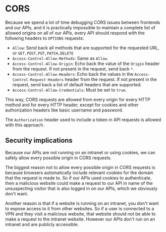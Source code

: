 # CORS

Because we spend a lot of time debugging CORS issues between frontends and our APIs, and it is practically impossible to maintain a complete list of allowed origins on all of our APIs, every API should respond with the following headers to `OPTIONS` requests:

*   `Allow`: Send back all methods that are supported for the requested URL, or `GET,POST,PUT,PATCH,DELETE`
*   `Access-Control-Allow-Methods`: Same as `Allow`.
*   `Access-Control-Allow-Origin`: Echo back the value of the `Origin` header from the request. If not present in the request, send back `*`.
*   `Access-Control-Allow-Headers`: Echo back the values in  the `Access-Control-Request-Headers` header from the request. If not present in the request, send back a list of default headers that are supported.
*   `Access-Control-Allow-Credentials`: Must be set to `true`.

This way, CORS requests are allowed from every origin for every HTTP method and for every HTTP header, except for cookies and other authorization headers like basic username and password.

The `Authorization` header used to include a token in API requests is allowed with this approach.

## Security implications

Because our APIs are not running on an intranet or using cookies, we can safely allow every possible origin in CORS requests.

The biggest reason not to allow every possible origin in CORS requests is because browsers automatically include relevant cookies for the domain that the request is made to. So if our APIs used cookies to authenticate, then a malicious website could make a request to our API in name of the unsuspecting visitor that is also logged in on our APIs, which we obviously don't want.

Another reason is that if a website is running on an intranet, you don't want to expose access to it from other websites. So if a user is connected to a VPN and they visit a malicious website, that website should not be able to make a request to the intranet website. However our APIs don't run on an intranet and are publicly accessible.

